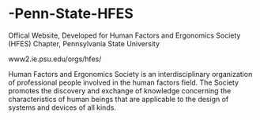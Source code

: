 -Penn-State-HFES
================

Offical Website, Developed for Human Factors and Ergonomics Society (HFES) Chapter, Pennsylvania State University

www2.ie.psu.edu/orgs/hfes/

Human Factors and Ergonomics Society is an interdisciplinary organization of professional people involved 
in the human factors field. The Society promotes the discovery and exchange of knowledge concerning the 
characteristics of human beings that are applicable to the design of systems and devices of all kinds.
